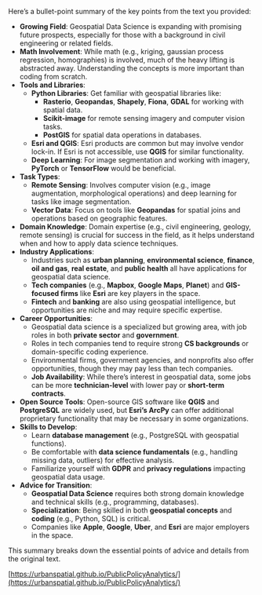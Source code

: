 Here’s a bullet-point summary of the key points from the text you provided:

- **Growing Field**: Geospatial Data Science is expanding with promising future prospects, especially for those with a background in civil engineering or related fields.
- **Math Involvement**: While math (e.g., kriging, gaussian process regression, homographies) is involved, much of the heavy lifting is abstracted away. Understanding the concepts is more important than coding from scratch.
- **Tools and Libraries**:
    - **Python Libraries**: Get familiar with geospatial libraries like:
        - **Rasterio**, **Geopandas**, **Shapely**, **Fiona**, **GDAL** for working with spatial data.
        - **Scikit-image** for remote sensing imagery and computer vision tasks.
        - **PostGIS** for spatial data operations in databases.
    - **Esri and QGIS**: Esri products are common but may involve vendor lock-in. If Esri is not accessible, use **QGIS** for similar functionality.
    - **Deep Learning**: For image segmentation and working with imagery, **PyTorch** or **TensorFlow** would be beneficial.
- **Task Types**:
    - **Remote Sensing**: Involves computer vision (e.g., image augmentation, morphological operations) and deep learning for tasks like image segmentation.
    - **Vector Data**: Focus on tools like **Geopandas** for spatial joins and operations based on geographic features.
- **Domain Knowledge**: Domain expertise (e.g., civil engineering, geology, remote sensing) is crucial for success in the field, as it helps understand when and how to apply data science techniques.
- **Industry Applications**:
    - Industries such as **urban planning**, **environmental science**, **finance**, **oil and gas**, **real estate**, and **public health** all have applications for geospatial data science.
    - **Tech companies** (e.g., **Mapbox**, **Google Maps**, **Planet**) and **GIS-focused firms** like **Esri** are key players in the space.
    - **Fintech** and **banking** are also using geospatial intelligence, but opportunities are niche and may require specific expertise.
- **Career Opportunities**:
    - Geospatial data science is a specialized but growing area, with job roles in both **private sector** and **government**.
    - Roles in tech companies tend to require strong **CS backgrounds** or domain-specific coding experience.
    - Environmental firms, government agencies, and nonprofits also offer opportunities, though they may pay less than tech companies.
    - **Job Availability**: While there’s interest in geospatial data, some jobs can be more **technician-level** with lower pay or **short-term contracts**.
- **Open Source Tools**: Open-source GIS software like **QGIS** and **PostgreSQL** are widely used, but **Esri’s ArcPy** can offer additional proprietary functionality that may be necessary in some organizations.
- **Skills to Develop**:
    - Learn **database management** (e.g., PostgreSQL with geospatial functions).
    - Be comfortable with **data science fundamentals** (e.g., handling missing data, outliers) for effective analysis.
    - Familiarize yourself with **GDPR** and **privacy regulations** impacting geospatial data usage.
- **Advice for Transition**:
    - **Geospatial Data Science** requires both strong domain knowledge and technical skills (e.g., programming, databases).
    - **Specialization**: Being skilled in both **geospatial concepts** and **coding** (e.g., Python, SQL) is critical.
    - Companies like **Apple**, **Google**, **Uber**, and **Esri** are major employers in the space.

This summary breaks down the essential points of advice and details from the original text.

[https://urbanspatial.github.io/PublicPolicyAnalytics/](https://urbanspatial.github.io/PublicPolicyAnalytics/) 